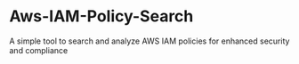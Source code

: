 # Aws-IAM-Policy-Search
A simple tool to search and analyze AWS IAM policies for enhanced security and compliance
